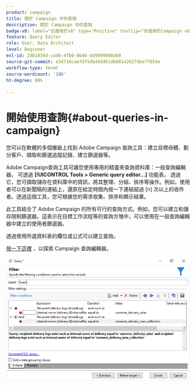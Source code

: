 ```yaml
---
product: campaign
title: 關於 Campaign 中的查詢
description: 關於 Campaign 中的查詢
badge-v8: label="也適用於v8" type="Positive" tooltip="亦適用於Campaign v8"
feature: Query Editor
role: User, Data Architect
level: Beginner
exl-id: 2db1034d-cad6-4fb0-8646-dd9099080ab0
source-git-commit: e34718caefdf5db4ddd61db601420274be77054e
workflow-type: tm+mt
source-wordcount: '186'
ht-degree: 80%

---
```


# 開始使用查詢{#about-queries-in-campaign}



您可以在軟體的多個層級上找到 Adobe Campaign 查詢工具：建立目標母體、劃分客戶、擷取和篩選追蹤記錄、建立篩選器等。

Adobe Campaign查詢工具可讓您使用專用的精靈來查詢資料庫：一般查詢編輯器。 可透過 **[!UICONTROL Tools > Generic query editor...]** 功能表。 透過它，您可擷取儲存在資料庫中的資訊，將其整理、分組、排序等操作。例如，使用者可以在新聞稿的連結上，還原在給定時間內按一下連結超過 [n] 次以上的收件者。透過這個工具，您可根據您的需求收集、排序和顯示結果。

此工具結合了 Adobe Campaign 的所有可行的查詢方式。例如，您可以建立和儲存限制篩選器。這表示在目標工作流程等的查詢方塊中，可以使用在一般查詢編輯器中建立的使用者篩選器。

透過使用所選資料表的欄位或公式可以建立查詢。

[按一下這裡](../../workflow/using/query.md) ，以探索 Campaign 查詢編輯器。

![](assets/query_recipients_4.png)
